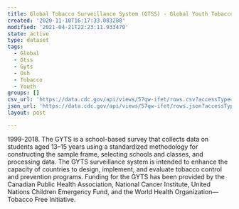 ```yaml
---
title: Global Tobacco Surveillance System (GTSS) - Global Youth Tobacco Survey (GYTS)
created: '2020-11-10T16:17:33.083288'
modified: '2021-04-21T22:23:11.933470'
state: active
type: dataset
tags:
  - Global
  - Gtss
  - Gyts
  - Osh
  - Tobacco
  - Youth
groups: []
csv_url: 'https://data.cdc.gov/api/views/57qw-ifet/rows.csv?accessType=DOWNLOAD'
json_url: 'https://data.cdc.gov/api/views/57qw-ifet/rows.json?accessType=DOWNLOAD'
layout: post

---
```

1999-2018. The GYTS is a school-based survey that collects data on students aged 13–15 years using a standardized methodology for constructing the sample frame, selecting schools and classes, and processing data. The GYTS surveillance system is intended to enhance the capacity of countries to design, implement, and evaluate tobacco control and prevention programs. Funding for the GYTS has been provided by the Canadian Public Health Association, National Cancer Institute, United Nations Children Emergency Fund, and the World Health Organization—Tobacco Free Initiative.
